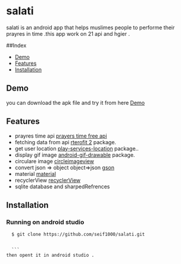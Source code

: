 # salati
salati is an android app that helps muslimes people to performe their prayres in time .this app work on 21 api and hgier .

##Index

+ [Demo](#demo)
+ [Features](#features)
+ [Installation](#installation)


## Demo<a name="demo"></a>
you can download the apk file and try it from here [Demo](https://drive.google.com/open?id=1MhKbFp1fta1iimPxnWsS8mzVWVID7yAp)

## Features<a name="features"></a>
+ prayres time api [prayers time free api](https://prayertimes.date/api)
+ fetching data from api  [rterofit 2](https://square.github.io/retrofit/) package.
+ get user location [play-services-location](https://developers.google.com/android/guides/setup) package..
+ display gif image  [android-gif-drawable](https://github.com/koral--/android-gif-drawable) package.
+ circulare image [circleimageview](https://github.com/hdodenhof/CircleImageView)
+ convert json => object object=>json [gson](https://github.com/google/gson)
+ material [material](https://material.io/develop/android/)
+ recyclerView [recyclerView](https://developer.android.com/jetpack/androidx/releases/recyclerview)
+ sqlite database and sharpedRefrences 


## Installation<a name="installation"></a>


### Running on android studio
  ```
	$ git clone https://github.com/seif1000/salati.git
  
  
	```
  then opent it in android studio .
